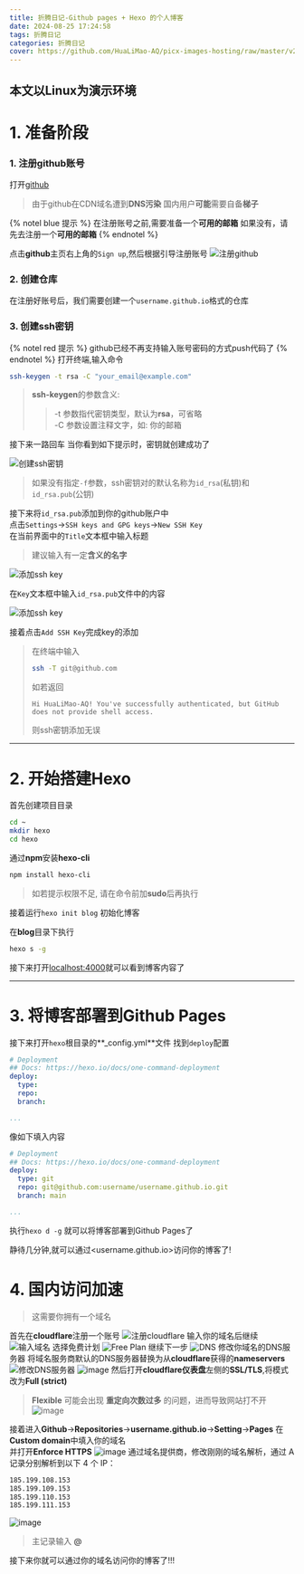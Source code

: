 ```yaml
---
title: 折腾日记-Github pages + Hexo 的个人博客
date: 2024-08-25 17:24:58
tags: 折腾日记
categories: 折腾日记
cover: https://github.com/HuaLiMao-AQ/picx-images-hosting/raw/master/v2-6c3e3b3687634640e8b8223f66aab0d0_720w.86tm13rrmt.webp
---
```


## 本文以Linux为演示环境

# 1. 准备阶段
### 1. 注册github账号
打开[github](github.com)
>由于github在CDN域名遭到**DNS污染**
>国内用户**可能**需要自备**梯子**

{% notel blue 提示 %}
在注册账号之前,需要准备一个**可用的邮箱**
如果没有，请先去注册一个**可用的邮箱**
{% endnotel %}

点击**github**主页右上角的```Sign up```,然后根据引导注册账号
![注册github](https://github.com/HuaLiMao-AQ/picx-images-hosting/raw/master/20240825/屏幕截图_20240825_174549.syvr4lre9.webp)

### 2. 创建仓库
在注册好账号后，我们需要创建一个```username.github.io```格式的仓库

### 3. 创建ssh密钥
{% notel red 提示 %}
github已经不再支持输入账号密码的方式push代码了
{% endnotel %}
打开终端,输入命令
```bash
ssh-keygen -t rsa -C "your_email@example.com"
```

>**ssh-keygen**的参数含义:
>> -t 参数指代密钥类型，默认为**rsa**，可省略  
>> -C 参数设置注释文字，如: 你的邮箱

接下来一路回车
当你看到如下提示时，密钥就创建成功了  

![创建ssh密钥](https://github.com/HuaLiMao-AQ/picx-images-hosting/raw/master/20240825/image.77dhmqxhz4.webp)

> 如果没有指定```-f```参数，ssh密钥对的默认名称为```id_rsa```(私钥)和```id_rsa.pub```(公钥)  

接下来将```id_rsa.pub```添加到你的github账户中  
点击```Settings```->```SSH keys and GPG keys```->```New SSH Key```  
在当前界面中的```Title```文本框中输入标题  
> 建议输入有一定**含义的名字**  

![添加ssh key](https://github.com/HuaLiMao-AQ/picx-images-hosting/raw/master/20240825/image.13lpkb9qqp.webp)

在```Key```文本框中输入```id_rsa.pub```文件中的内容

![添加ssh key](https://github.com/HuaLiMao-AQ/picx-images-hosting/raw/master/20240825/image.5j44pkqzw9.webp)

接着点击```Add SSH Key```完成key的添加  


>在终端中输入
>```bash
>ssh -T git@github.com
>```
>如若返回
>```text
>Hi HuaLiMao-AQ! You've successfully authenticated, but GitHub does not provide shell access.
>```
>则ssh密钥添加无误  

***
# 2. 开始搭建Hexo
首先创建项目目录
```bash
cd ~
mkdir hexo
cd hexo
```
通过**npm**安装**hexo-cli**
```bash
npm install hexo-cli
```
> 如若提示权限不足, 请在命令前加**sudo**后再执行  

接着运行```hexo init blog``` 初始化博客

在**blog**目录下执行
```bash
hexo s -g
```
接下来打开<localhost:4000>就可以看到博客内容了

***
# 3. 将博客部署到Github Pages
接下来打开```hexo```根目录的**_config.yml**文件
找到```deploy```配置
```yml
# Deployment
## Docs: https://hexo.io/docs/one-command-deployment
deploy:
  type:
  repo:
  branch:

...
```
像如下填入内容
```yml
# Deployment
## Docs: https://hexo.io/docs/one-command-deployment
deploy:
  type: git
  repo: git@github.com:username/username.github.io.git
  branch: main

...
```
执行```hexo d -g``` 就可以将博客部署到Github Pages了  

静待几分钟,就可以通过<username.github.io>访问你的博客了!

# 4. 国内访问加速
> 这需要你拥有一个域名  

首先在**cloudflare**注册一个账号
![注册cloudflare](https://github.com/HuaLiMao-AQ/picx-images-hosting/raw/master/20240825/image.5xakgkf4p5.webp)
输入你的域名后继续
![输入域名](https://github.com/HuaLiMao-AQ/picx-images-hosting/raw/master/20240825/image.6ik82vcorj.webp)
选择免费计划
![Free Plan](https://github.com/HuaLiMao-AQ/picx-images-hosting/raw/master/20240825/image.73tvp68qft.webp)
继续下一步
![DNS](https://github.com/HuaLiMao-AQ/picx-images-hosting/raw/master/20240825/image.4xuh3ek4zu.webp)
修改你域名的DNS服务器
将域名服务商默认的DNS服务器替换为从**cloudflare**获得的**nameservers**
![修改DNS服务器](https://github.com/HuaLiMao-AQ/picx-images-hosting/raw/master/20240825/image.41xznyc2nb.webp)
![image](https://github.com/HuaLiMao-AQ/picx-images-hosting/raw/master/20240825/image.pf9tl5k24.webp)
然后打开**cloudflare仪表盘**左侧的**SSL/TLS**,将模式改为**Full (strict)**
> **Flexible** 可能会出现 **重定向次数过多** 的问题，进而导致网站打不开
![image](https://github.com/HuaLiMao-AQ/picx-images-hosting/raw/master/20240825/image.1zi6zxesss.webp)

接着进入**Github**->**Repositories**->**username.github.io**->**Setting**->**Pages**
在**Custom domain**中填入你的域名   
并打开**Enforce HTTPS**
![image](https://github.com/HuaLiMao-AQ/picx-images-hosting/raw/master/20240825/image.1aoxfwgb8r.webp)
通过域名提供商，修改刚刚的域名解析，通过 A 记录分别解析到以下 4 个 IP：
```txt
185.199.108.153
185.199.109.153
185.199.110.153
185.199.111.153
```
![image](https://github.com/HuaLiMao-AQ/picx-images-hosting/raw/master/20240825/image.6t71w1tdo1.webp)
> 主记录输入 **@**  

接下来你就可以通过你的域名访问你的博客了!!!